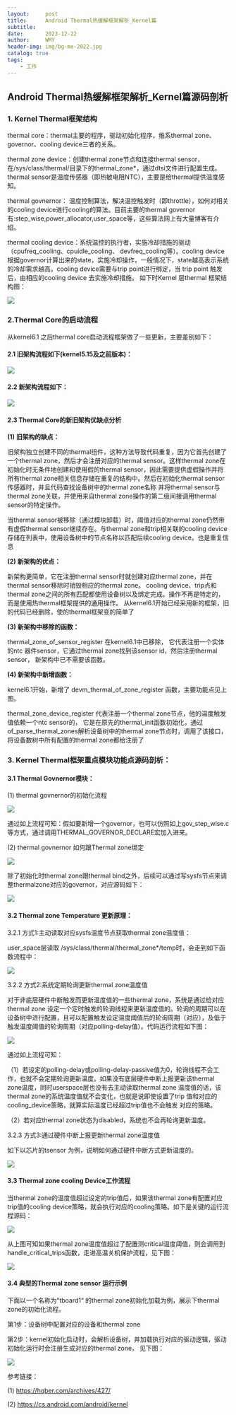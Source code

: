 ```yaml
---
layout:     post
title:      Android Thermal热缓解框架解析_Kernel篇
subtitle:   
date:       2023-12-22
author:     WMY
header-img: img/bg-me-2022.jpg
catalog: true
tags:
    - 工作
---
```



## Android Thermal热缓解框架解析_Kernel篇源码剖析


### 1. Kernel Thermal框架结构

thermal core：thermal主要的程序，驱动初始化程序，维系thermal zone、governor、cooling device三者的关系。

thermal zone device：创建thermal zone节点和连接thermal sensor，在/sys/class/thermal/目录下的thermal_zone*，通过dtsi文件进行配置生成。thermal sensor是温度传感器（即热敏电阻NTC），主要是给thermal提供温度感知。

thermal govnernor： 温度控制算法，解决温控触发时（即throttle），如何对相关的cooling device进行cooling的算法。目前主要的thermal governor有:step_wise,power_allocator,user_space等，这些算法网上有大量博客有介绍。

thermal cooling device：系统温控的执行者，实施冷却措施的驱动（cpufreq_cooling、cpuidle_cooling、 devfreq_cooling等）。cooling device根据governor计算出来的state，实施冷却操作，一般情况下，state越高表示系统的冷却需求越高。cooling device需要与trip point进行绑定，当 trip point 触发后，由相应的cooling device 去实施冷却措施。 如下时Kernel 层thermal 框架结构图：

![](https://wwmmyy2023.github.io/img/thermal/thermal_framework.png)


### 2.Thermal Core的启动流程

从kernel6.1 之后thermal core启动流程框架做了一些更新，主要差别如下：

#### 2.1 旧架构流程如下(kernel5.15及之前版本)：

![](https://wwmmyy2023.github.io/img/thermal/thermal_core_old.png)

#### 2.2 新架构流程如下：

![](https://wwmmyy2023.github.io/img/thermal/thermal_core.png)

#### 2.3 Thermal Core的新旧架构优缺点分析

**(1) 旧架构的缺点：**

旧架构独立创建不同的thermal组件，这种方法导致代码重复，因为它首先创建了一个thermal zone，然后才会注册对应的thermal sensor。这样thermal zone在初始化时无条件地创建和使用假的thermal sensor，因此需要提供虚假操作并将所有thermal zone相关信息存储在重复的结构中。然后在初始化thermal sensor传感器时，并且代码查找设备树中的thermal zone名称 并将thermal sensor与thermal zone关联，并使用来自thermal zone操作的第二级间接调用thermal sensor的特定操作。

当thermal sensor被移除（通过模块卸载）时，阈值对应的thermal zone仍然带有虚假thermal sensor继续存在。与thermal zone和trip相关联的cooling device存储在列表中，使用设备树中的节点名称以匹配后续cooling device。也是重复信息

**(2) 新架构的优点：**

新架构更简单，它在注册thermal sensor时就创建对应thermal zone，并在thermal sensor移除时销毁相应的thermal zone。 cooling device、trip点和thermal zone之间的所有匹配都使用设备树以及绑定完成。操作不再是特定的，而是使用热thermal框架提供的通用操作。
从kernel6.1开始已经采用新的框架，旧的代码已经删除，使的thermal框架变的简单了 

**(3) 新架构中移除的函数：**

thermal_zone_of_sensor_register 在kernel6.1中已移除， 它代表注册一个实体的ntc 器件sensor，它通过thermal zone找到该sensor id，然后注册thermal sensor， 新架构中已不需要该函数。

**(4) 新架构中新增函数：**

kernel6.1开始，新增了 devm_thermal_of_zone_register 函数，主要功能点见上图。

thermal_zone_device_register 代表注册一个thermal zone节点，他的温度触发值依赖一个ntc sensor的， 它是在原先的thermal_init函数初始化，通过of_parse_thermal_zones解析设备树中的thermal zone节点时，调用了该接口，将设备数树中所有配置的thermal zone都给注册了


### 3. Kernel Thermal框架重点模块功能点源码剖析：

#### 3.1 Thermal Govnernor模块：

 (1) thermal govnernor的初始化流程
 
![](https://wwmmyy2023.github.io/img/thermal/governor.png)

通过如上流程可知：假如要新增一个governor，也可以仿照如上gov_step_wise.c等方式，通过调用THERMAL_GOVERNOR_DECLARE宏加入进来。
  
 (2) thermal govnernor 如何跟Thermal zone绑定
 
 ![](https://wwmmyy2023.github.io/img/thermal/thermal_bind_gov.png)
 
 
 除了初始化时thermal zone跟thermal bind之外，后续可以通过写sysfs节点来调整thermalzone对应的governor，对应源码如下：
 
  ![](https://wwmmyy2023.github.io/img/thermal/thermal_gov_pilicy.png)

#### 3.2 Thermal zone Temperature 更新原理：

3.2.1 方式1:主动读取对应sysfs温度节点获取thermal zone温度值：

 user_space层读取 /sys/class/thermal/thermal_zone*/temp时，会走到如下函数流程中：

  ![](https://wwmmyy2023.github.io/img/thermal/cat_temp.png)

3.2.2 方式2:系统定期轮询更新thermal zone温度值

对于非底层硬件中断触发而更新温度值的一些thermal zone，系统是通过给对应thermal zone 设定一个定时触发的轮询线程来更新温度值的。轮询的周期可以在设备树中进行配置，且可以配置触发设定温度阈值后的轮询周期（对应），及低于触发温度阈值的轮询周期（对应polling-delay值）。代码运行流程如下图：

  ![](https://wwmmyy2023.github.io/img/thermal/polling.png)

通过如上流程可知：

（1）若设定的polling-delay或polling-delay-passive值为0，轮询线程不会工作，也就不会定期轮询更新温度。如果没有底层硬件中断上报更新该thermal zone温度，同时userspace层也没有去主动读取thermal zone 温度值的话，该thermal zone的系统温度值就不会变化，也就是说即使设置了trip 值和对应的cooling_device策略，就算实际温度已经超过trip值也不会触发 对应的策略。

（2）若对应thermal zone状态为disabled，系统也不会再轮询更新温度。

3.2.3 方式3:通过硬件中断上报更新thermal zone温度值

如下以芯片的tsensor 为例，说明如何通过硬件中断方式更新温度的。

  ![](https://wwmmyy2023.github.io/img/thermal/thermalzone_interrupt.png)

#### 3.3 Thermal zone cooling Device工作流程

当thermal zone的温度值超过设定的trip值后，如果该thermal zone有配置对应trip值的cooling device策略，就会执行对应的cooling策略。如下是关键的运行流程源码：

  ![](https://wwmmyy2023.github.io/img/thermal/coolingdevice.png)

从上图可知如果thermal zone温度值超过了配置测critical温度阈值，则会调用到handle_critical_trips函数，走进高温关机保护流程，见下图：

  ![](https://wwmmyy2023.github.io/img/thermal/trip_power_off.png)


#### 3.4 典型的Thermal zone sensor 运行示例

下面以一个名称为”tboard1“ 的thermal zone初始化加载为例，展示下thermal zone的初始化流程。

第1步：设备树中配置对应的设备和thermal zone

第2步：kernel初始化启动时，会解析设备树，并加载执行对应的驱动逻辑，驱动初始化运行时会注册生成对应的thermal zone， 见下图：

  ![](https://wwmmyy2023.github.io/img/thermal/athermalzone_init.png)



参考链接：

(1) https://hqber.com/archives/427/

(2) https://cs.android.com/android/kernel


